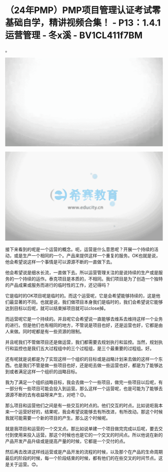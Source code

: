 # （24年PMP）PMP项目管理认证考试零基础自学，精讲视频合集！ - P13：1.4.1运营管理 - 冬x溪 - BV1CL411f7BM

。

![](img/8f1795c614ca59426a8d7e3c807843d5_1.png)

![](img/8f1795c614ca59426a8d7e3c807843d5_2.png)

接下来看到的呢是一个运营的概念。呃，运营是什么意思呢？开展一个持续的活动，或是生产一个相同的一个。产品来提供这样一个重复的服务。OK也就是说，他会希望说这样一个事情是可以源源不断的一直做下去。

他会希望说是细水长流，一直做下去。所以运营管理关注的是说持续的生产或是服务的一个持续的运作。泰克项目是本质的，不相同。我们项目是为了创造一个独特的产品成果或服务而进行的临时性的工作，还记得吗？

它是临时的OK项目呢是临时的。而这个运营呢，它是会希望能够持续的，这是他们最显著的不同。也就是说，我们做项目本身我们是临时的，我们会希望说它能够达到目标以后呢，就可以结束掉项目就可以close掉。

而运营呢它是一个持续的。并且呢它会希望说一直能够去维系去维持这样一个业务的进行。但是他们也有相同的地方，不管说是项目也好，还是运营也好，它都是由人来做。同时呢都是有一些资源的限制。

并且呢我们不管做项目还是做运营，我们都需要去规划执行和监控。当然，规划执行和监控也是我们五大过程组中的三个过程组，是三个最重要的过程组。好。

还有呢就是说都是为了实现这样一个组织的目标或是战略计划来去做的这样一个东西。也是我们不管是做一些项目也好，还是呃去做一些运营也好，都是为了能够达到或者满足这样一个组织的战略目标。

我为了满足一个组织战略目标，我会去做一个一些项目，做完一些项目以后呢，有一部分有一些项目可能会投入到运营。那么这样一个运营呢，也是可能为了能够去源源不断的去有收益呀来产生，对吧？😊。

那么项目和运营他们之间是有一些交互的时点的。他们交互的时点。比如说呃我本来一个运营好好的，结果呢，我会希望说能够去有所改进，有所改动。那这个时候我就可能需要一个新的项目的产生。那么这个时候呢。

就是我项目和运营的一个交叉点。那比如说单建一个项目做完完成以后呢，要去交付到使用来投入运营。那这个时候也也是它的一个交叉的时间点。所以他说在新的产品开发产品升级或是提高产量的时候，它都是一个交付的点。

然后再去改进这样线运营或是产品开发的流程的时候，以及那个在产品的生命周期最后的阶段的时候，每一个阶段结束的时候，都有他们的在些交叉的时间节点。这是关于运营。😊。

